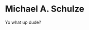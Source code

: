 <html>
  <body>
    <h1>Michael A. Schulze</h1>
    <p>
      Yo what up dude?
    </p>
  </body>
</html>
